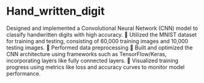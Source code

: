 # Hand_written_digit
Designed and implemented a Convolutional Neural Network (CNN) model to classify handwritten digits with 
high accuracy. 
 Utilized the MNIST dataset for training and testing, consisting of 60,000 training images and 10,000 testing 
images. 
 Performed data preprocessing 
 Built and optimized the CNN architecture using frameworks such as TensorFlow/Keras, incorporating layers like 
fully connected layers. 
 Visualized training progress using metrics like loss and accuracy curves to monitor model performance.
